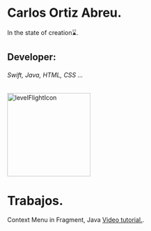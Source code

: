 # Carlos Ortiz Abreu.

 In the state of creation⌛️.

## Developer: 
###### Swift, Java, HTML, CSS ...

<img width="191" alt="levelFlightIcon" src="https://user-images.githubusercontent.com/62256666/165986891-5a54acaa-d189-4dfb-af91-b13d3b96529f.png">

# Trabajos.
Context Menu in Fragment, Java [Video tutorial.](https://www.youtube.com/watch?v=Bgq44sybguA).


